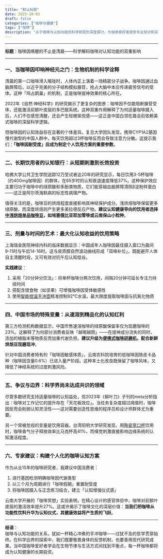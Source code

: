 ```yaml
---
title: "默认标题"
date: 2025-10-03
draft: false
categories: ["咖啡与健康"]
tags: ["咖啡"]
description: "关于咖啡与认知功能的科学研究的深度探讨，为咖啡爱好者提供专业知识和实用指南。"
---
```


---
**标题**：咖啡因唤醒的不止是清晨——科学解码咖啡对认知功能的双重影响

---

### 一、当咖啡因叩响神经元之门：生物机制的科学诠释

清晨的第一口咖啡滑入喉咙时，人体内正上演着一场精密分子战争。咖啡因通过血脑屏障后，以近乎完美的分子结构模拟腺苷，抢占大脑中本应传递疲劳信号的受体。这种「鸠占鹊巢」的机制，正是咖啡提神效果的核心所在。

2022年《自然·神经科学》的研究揭示了更复杂的图景：咖啡因不仅能阻断腺苷受体，还能激活前额叶皮层的多巴胺系统。这种双重作用解释了为何适量咖啡摄入后，人们不仅感觉清醒，还会产生轻微愉悦感——这正是中国白领在晨会前依赖美式咖啡的深层科学逻辑。

但咖啡因的认知效益存在显著的个体差异。复旦大学团队发现，携带CYP1A2基因慢代谢型的中国人群中，每天饮用超过3杯咖啡反而会导致注意力分散。这提示我们：**「咖啡因耐受度」应成为制定个人饮用方案的重要参数**。

---

### 二、长期饮用者的认知银行：从短期刺激到长效投资

哈佛大学公共卫生学院追踪12万受试者达20年的研究显示，每日饮用3-5杯咖啡（约400mg咖啡因）的群体，在65岁时的认知衰退速度降低37%。这种保护效应主要归功于咖啡中的绿原酸和多酚类物质，它们能穿越血脑屏障清除β淀粉样蛋白——这正是阿尔茨海默病的标志性病理产物。

值得关注的是，咖啡豆的烘焙程度直接影响其神经保护成分。浅烘焙咖啡保留更多绿原酸，而深度烘焙则产生更多美拉德反应产物。**建议认知健康导向的饮用者选择[中浅烘焙单品咖啡豆](https://www.amazon.com/s?k=%E4%B8%AD%E6%B5%85%E7%83%98%E7%84%99%E5%8D%95%E5%93%81%E5%92%96%E5%95%A1%E8%B1%86&tag=coffeeprism-20)，如埃塞俄比亚耶加雪啡或云南保山小粒种**。

---

### 三、剂量与时间的艺术：最大化认知收益的饮用策略

上海瑞金医院神经内科的临床数据显示：中国成年人咖啡因最佳摄入窗口为晨间9-11时与午后14-16时。这与皮质醇自然波动曲线形成「双峰补位」，既能避开人体自主清醒时段，又可有效对抗午后认知低谷。

**实践建议**：
1. 采用「20分钟分饮法」：将单杯咖啡分两次饮用，间隔20分钟可延长专注力持续时间
2. 搭配含镁食物（如坚果）可增强咖啡因受体敏感性
3. 使用[智能控温手冲壶](https://www.amazon.com/s?k=%E6%99%BA%E8%83%BD%E6%8E%A7%E6%B8%A9%E6%89%8B%E5%86%B2%E5%A3%B6&tag=coffeeprism-20)精准控制92℃水温，最大限度提取咖啡因与抗氧化物质

---

### 四、中国市场的特殊变量：从速溶到精品化的认知红利

第三方检测机构数据显示，中国市售速溶咖啡的绿原酸保留率仅为现磨咖啡的23%。这解释了为何部分消费者反映「越喝越困」——在提神成分流失的同时，添加的植脂末等物质反而加重代谢负担。**建议升级为[便携式咖啡研磨机](https://www.amazon.com/s?k=%E4%BE%BF%E6%90%BA%E5%BC%8F%E5%92%96%E5%95%A1%E7%A0%94%E7%A3%A8%E6%9C%BA&tag=coffeeprism-20)，配合新鲜烘焙豆现磨现冲**。

针对中国消费者特有的「咖啡因敏感体质」，云南农科院培育的低咖啡因铁皮卡品种（咖啡因含量0.6%）已进入量产阶段。这种本土化改良既保留了咖啡风味，又降低了神经系统的过度刺激风险。

---

### 五、争议与边界：科学界尚未达成共识的领域

尽管多数研究支持适量咖啡的认知益处，但2023年《柳叶刀》子刊的meta分析指出：咖啡对工作记忆的提升存在「天花板效应」。当任务复杂度超过阈值时，咖啡因反而会削弱认知灵活性——这对需要创造性思维的程序员和设计师群体尤为重要。

另一个常被忽视的变量是饮用容器。台湾阳明大学研究发现，用[陶瓷宽口杯](https://www.amazon.com/s?k=%E9%99%B6%E7%93%B7%E5%AE%BD%E5%8F%A3%E6%9D%AF&tag=coffeeprism-20)饮用时，咖啡香气分子释放效率比马克杯高41%，而嗅觉刺激直接影响边缘系统的认知激活程度。

---

### 六、专家建议：构建个人化的咖啡认知方案

作为从业15年的咖啡研究者，我建议中国消费者：
1. 进行基因检测明确咖啡因代谢类型
2. 以三个月为周期进行「咖啡假期」重置耐受度
3. 将咖啡因摄入与正念练习结合，建立「认知增强仪式感」

云南大学开展的「咖啡冥想」实验表明，在精心设计的感官体验中，咖啡对前额叶皮层的激活效率提升27%。这或许揭示了咖啡文化的深层价值：**当我们把咖啡从功能性饮料升华为认知仪式，其健康效益将产生质的飞跃**。

---

**结语**：  
咖啡与认知功能的关系，犹如一杯精心冲煮的手冲咖啡——过犹不及的哲学贯穿始终。在科学边界的探索中，我们既要敬畏身体的反馈机制，也要善用现代研究成果。当中国咖啡爱好者学会在生物节律与生活方式间找到平衡点，每一杯咖啡都将成为认知健康的长期投资。